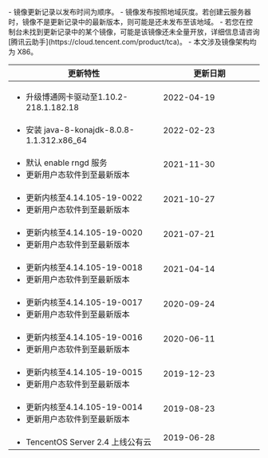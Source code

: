 <dx-alert infotype="explain" title="">
- 镜像更新记录以发布时间为顺序。
- 镜像发布按照地域灰度。若创建云服务器时，镜像不是更新记录中的最新版本，则可能是还未发布至该地域。
- 若您在控制台未找到更新记录中的某个镜像，可能是该镜像还未全量开放，详细信息请咨询 [腾讯云助手](https://cloud.tencent.com/product/tca)。
- 本文涉及镜像架构均为 X86。
</dx-alert>


<table>
<thead>
<tr>
<th style="width:60%"><strong>更新特性</strong></th>
<th><strong>更新日期</strong></th>
</tr>
</thead>
<tbody>
<tr>
<td><ul class="params">
<li>升级博通网卡驱动至1.10.2-218.1.182.18</li>
</ul></td>
<td>2022-04-19</td>
</tr>
<tr>
<tr>
<td><ul class="params">
<li>安装 java-8-konajdk-8.0.8-1.1.312.x86_64</li>
</ul></td>
<td>2022-02-23</td>
</tr>
<tr>
<td>
<ul class="params">
<li>默认 enable rngd 服务</li>
<li>更新用户态软件到至最新版本</li>
</ul>
</td>
<td>2021-11-30</td>
</tr>
<tr>
<td>
<ul class="params">
<li>更新内核至4.14.105-19-0022</li>
<li>更新用户态软件到至最新版本</li>
</ul>
</td>
<td>2021-10-27</td>
</tr>
<tr>
<td>
<ul class="params">
<li>更新内核至4.14.105-19-0020</li>
<li>更新用户态软件到至最新版本</li>
</ul>
</td>
<td>2021-07-21</td>
</tr>
<tr>
<td>
<ul class="params">
<li>更新内核至4.14.105-19-0018</li>
<li>更新用户态软件到至最新版本</li>
</ul>
</td>
<td>2021-04-14</td>
</tr>
<tr>
<td>
<ul class="params">
<li>更新内核至4.14.105-19-0017</li>
<li>更新用户态软件到至最新版本</li>
</ul>
</td>
<td>2020-09-24</td>
</tr>
<tr>
<td>
<ul class="params">
<li>更新内核至4.14.105-19-0016</li>
<li>更新用户态软件到至最新版本</li>
</ul>
</td>
<td>2020-06-11</td>
</tr>
<tr>
<td>
<ul class="params">
<li>更新内核至4.14.105-19-0015</li>
<li>更新用户态软件到至最新版本</li>
</ul>
</td>
<td>2019-12-23</td>
</tr>
<tr>
<td>
<ul class="params">
<li>更新内核至4.14.105-19-0014</li>
<li>更新用户态软件到至最新版本</li>
</ul>
</td>
<td>2019-08-23</td>
</tr>
<tr>
<td>
<ul class="params">
<li>TencentOS Server 2.4 上线公有云</li>
</ul>
</td>
<td>2019-06-28</td>
</tr>
<tr>
</tbody>
</table>


<style>
 .params{ margin-bottom:0px !important}
</style>

